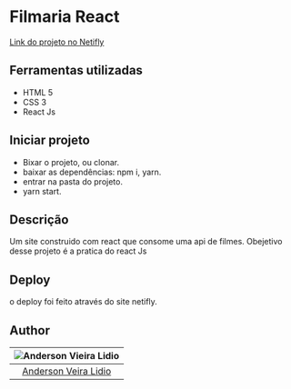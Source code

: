 # Filmaria React

[Link do projeto no Netifly](https://filmaria-react-study.netlify.app/)

## Ferramentas utilizadas

- HTML 5
- CSS 3
- React Js

## Iniciar projeto
 - Bixar o projeto, ou clonar.
 - baixar as dependências: npm i, yarn.
 - entrar na pasta do projeto.
 - yarn start.

## Descrição

Um site construido com react que consome uma api de filmes. Obejetivo desse projeto é a pratica do react Js

## Deploy

o deploy foi feito através do site netifly.


## Author

| ![Anderson Vieira Lidio](https://avatars0.githubusercontent.com/u/59943925?s=400&u=56d24f89e2742b77de0ae9e9de2d0005f566395c&v=4) |
| :------------------------------------------------------------------------------------------------------------------------------: |
|                                     [Anderson Veira Lidio](https://github.comAndersonvlidio)                                     |

